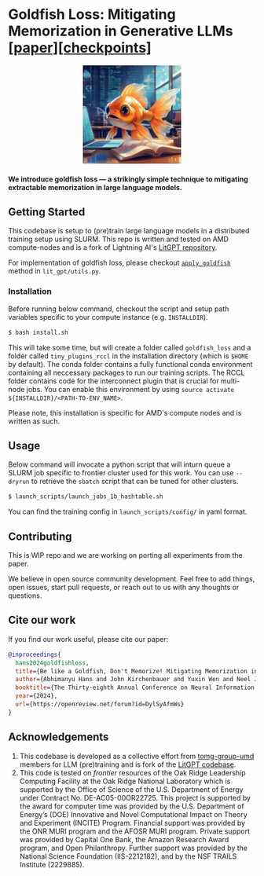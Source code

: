 
# Goldfish Loss: Mitigating Memorization in Generative LLMs [[paper]](https://arxiv.org/abs/2406.10209)[[checkpoints]](https://huggingface.co/collections/tomg-group-umd/goldfish-loss-mitigating-memorization-in-llms-66c175becb6aab07744f7272)

<p align="center">
  <img src="assets/goldfish-loss.jpg" width="200" height="200" alt="A very smart goldfish">
</p>


#### We introduce goldfish loss — a strikingly simple technique to mitigating extractable memorization in large language models.

## Getting Started

This codebase is setup to (pre)train large language models in a distributed training setup using SLURM. This repo is written and tested on AMD compute-nodes and is a fork of Lightning AI's [LitGPT repository](https://github.com/Lightning-AI/litgpt).

For implementation of goldfish loss, please checkout [`apply_goldfish`](https://github.com/ahans30/goldfish-loss/blob/70bfad87dcf69da2921bcad08e662925ab2ab60b/lit_gpt/utils.py#L241) method in `lit_gpt/utils.py`.

### Installation
Before running below command, checkout the script and setup path variables specific to your compute instance (e.g. `INSTALLDIR`).

```bash
$ bash install.sh
```

This will take some time, but will create a folder called `goldfish_loss` and a folder called `tiny_plugins_rccl` in the installation directory (which is `$HOME` by default). The conda folder contains a fully functional conda environment containing all neccessary packages to run our training scripts. The RCCL folder contains code for the interconnect plugin that is crucial for multi-node jobs. You can enable this environment by using `source activate ${INSTALLDIR}/<PATH-TO-ENV_NAME>`.

Please note, this installation is specific for AMD's compute nodes and is written as such.


## Usage

Below command will invocate a python script that will inturn queue a SLURM job specific to frontier cluster used for this work. You can use `--dryrun` to retrieve the `sbatch` script that can be tuned for other clusters.

```bash
$ launch_scripts/launch_jobs_1b_hashtable.sh
```

You can find the training config in `launch_scripts/config/` in yaml format.


## Contributing

This is WIP repo and we are working on porting all experiments from the paper.

We believe in open source community development. Feel free to add things, open issues, start pull requests, or reach out to us with any thoughts or questions.

## Cite our work

If you find our work useful, please cite our paper:

```bibtex
@inproceedings{
  hans2024goldfishloss,
  title={Be like a Goldfish, Don't Memorize! Mitigating Memorization in Generative {LLM}s},
  author={Abhimanyu Hans and John Kirchenbauer and Yuxin Wen and Neel Jain and Hamid Kazemi and Prajwal Singhania and Siddharth Singh and Gowthami Somepalli and Jonas Geiping and Abhinav Bhatele and Tom Goldstein},
  booktitle={The Thirty-eighth Annual Conference on Neural Information Processing Systems},
  year={2024},
  url={https://openreview.net/forum?id=DylSyAfmWs}
}
```

## Acknowledgements
1. This codebase is developed as a collective effort from [tomg-group-umd](https://github.com/tomg-group-umd) members for LLM (pre)training and is fork of the [LitGPT codebase](https://github.com/Lightning-AI/litgpt).
1. This code is tested on *frontier* resources of the Oak Ridge Leadership Computing Facility at the Oak Ridge National Laboratory which is supported by the Office of Science of the U.S. Department of Energy under Contract No. DE-AC05-00OR22725. This project is supported by the award for computer time was provided by the U.S. Department of Energy’s (DOE) Innovative and Novel Computational Impact on Theory and Experiment (INCITE) Program. Financial support was provided by the ONR MURI program and the AFOSR MURI program. Private support was provided by Capital One Bank, the Amazon Research Award program, and Open Philanthropy. Further support was provided by the National Science Foundation (IIS-2212182), and by the NSF TRAILS Institute (2229885).
